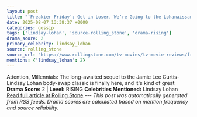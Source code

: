 ```yaml
---
layout: post
title: "‘Freakier Friday’: Get in Loser, We’re Going to the Lohanaissance"
date: 2025-08-07 13:38:37 +0000
categories: gossip
tags: ['lindsay-lohan', 'source-rolling_stone', 'drama-rising']
drama_score: 2
primary_celebrity: lindsay_lohan
source: rolling_stone
source_url: "https://www.rollingstone.com/tv-movies/tv-movie-reviews/freakier-friday-review-lindsay-lohan-1235400453/"
mentions: {'lindsay_lohan': 2}
---
```


Attention, Millennials: The long-awaited sequel to the Jamie Lee Curtis-Lindsay Lohan body-swap classic is finally here, and it's kind of great **Drama Score:** 2 | **Level:** RISING **Celebrities Mentioned:** Lindsay Lohan [Read full article at Rolling Stone](https://www.rollingstone.com/tv-movies/tv-movie-reviews/freakier-friday-review-lindsay-lohan-1235400453/) --- *This post was automatically generated from RSS feeds. Drama scores are calculated based on mention frequency and source reliability.*